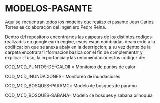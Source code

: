 # MODELOS-PASANTE
Aquí se encuentran todos los modelos que realizo el pasante Jean Carlos Torres en colaboración del Ingeniero Pedro Reina.

Dentro del repositorio encontramos las carpetas de los distintos codigos realizados en google earth engine, estos estan nombradas deacuerdo a la codificacion que se anexa abajo en la descripcion; a su vez dentro de la carpeta encotrarar informacion basica con el fin de complementar y explicar el uso, la importancia y las recomendaciones los codigos de:

COD_MOD_PUNTOS-DE-CALOR = Monitoreo de puntos de calor

COD_MOD_INUNDACIONES= Monitoreo de inundaciones

COD_MOD_BOSQUES-PARAMO= Modelo de bosques de paramo

COD_MOD_BOSQUES-SABANA= Modelo de bosques y sabana orinoquia
